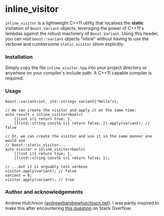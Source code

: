 # inline_visitor

`inline_visitor` is a lightweight C++11 utility that localises the **static** visitation
of `Boost.Variant` objects, leveraging the power of C++11's lambdas against
the robust machinery of `Boost.Variant`. Using this header, you can visit
`boost::variant` objects "inline" without having to use the verbose and
cumbersome `static_visitor` idiom explicitly.

### Installation

Simply copy the file `inline_visitor.hpp` into your project directory or
anywhere on your compiler's include path. A C++11 capable compiler is required.

### Usage

```
boost::variant<int, std::string> variant{"Hello"s};

// We can create the visitor and apply it at the same time:
auto result = inline_visitor<bool>(
	[](int i){ return true; },
	[](std::string const& s){ return false; }).apply(variant); // false

// Or, we can create the visitor and use it in the same manner one would use
// boost::static_visitor...
auto visitor = inline_visitor<bool>(
	[](int i){ return true; },
	[](std::string const& s){ return false; });

// ...but it is arguably less verbose
visitor.apply(variant); // false
variant = 0;
visitor.apply(variant); // true
```

### Author and acknowledgements

Andrew Hutchison (andrew@andrewhutchison.net). I was partly inspired to make
this after encountering [this question](http://stackoverflow.com/questions/7867555) 
on Stack Overflow.
